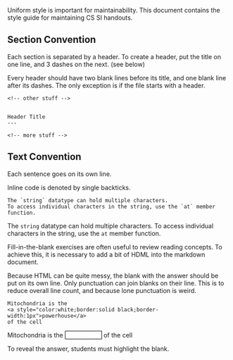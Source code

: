 Uniform style is important for maintainability.
This document contains the style guide for maintaining CS SI handouts.


Section Convention
---

Each section is separated by a header.
To create a header, put the title on one line, and 3 dashes on the next. (see below)

Every header should have two blank lines before its title, and one blank line after its dashes.
The only exception is if the file starts with a header.

```
<!-- other stuff -->


Header Title
---

<!-- more stuff -->
```


Text Convention
---

Each sentence goes on its own line.

Inline code is denoted by single backticks.

```
The `string` datatype can hold multiple characters.
To access individual characters in the string, use the `at` member function.
```

The `string` datatype can hold multiple characters.
To access individual characters in the string, use the `at` member function.

Fill-in-the-blank exercises are often useful to review reading concepts.
To achieve this, it is necessary to add a bit of HDML into the markdown document.

Because HTML can be quite messy, the blank with the answer should be put on its own line.
Only punctuation can join blanks on their line.
This is to reduce overall line count, and because lone punctuation is weird.

```
Mitochondria is the
<a style="color:white;border:solid black;border-width:1px">powerhouse</a>
of the cell
```

Mitochondria is the
<a style="color:white;border:solid black;border-width:1px">powerhouse</a>
of the cell

To reveal the answer, students must highlight the blank.

